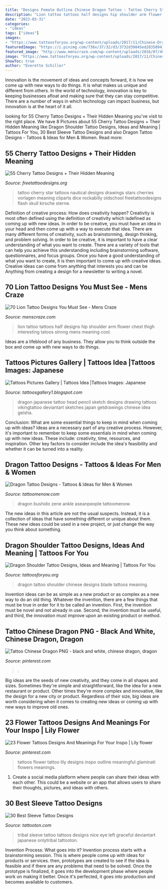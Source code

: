 ```yaml
---
title: "Designs Female Outline Chinese Dragon Tattoo : Tattoo Cherry Star Tattoos Nautical Designs Drawings Stars Cherries Vorlagen Meaning Cliparts Dice Rockabilly Oldschool Freetattoodesigns Flash Skull Kirsche Sterne"
description: "Lion tattoo tattoos half designs hip shoulder arm flower chest thigh interesting tatoos strong mens meaning cool"
date: "2023-03-31"
categories:
- "ideas"
tags: ["ideas"]
images:
- "https://www.tattoosforyou.org/wp-content/uploads/2017/11/Chinese-Dragon-Shoulder-Tattoo.jpg"
featuredImage: "https://i.pinimg.com/736x/37/32/d3/3732d39845ed28358941d724352658fe.jpg"
featured_image: "http://www.menscraze.com/wp-content/uploads/2016/07/49-half-lion-tattoo.jpg"
image: "https://www.tattoosforyou.org/wp-content/uploads/2017/11/Chinese-Dragon-Shoulder-Tattoo.jpg"
ShowToc: true
author: "Everette Schiller"
---
```



Innovation is the movement of ideas and concepts forward, it is how we come up with new ways to do things. It is what makes us unique and different from others. In the world of technology, innovation is key to keeping businesses afloat and making sure that they can stay competitive. There are a number of ways in which technology can impact business, but innovation is at the heart of it all.

	

		
looking for 55 Cherry Tattoo Designs + Their Hidden Meaning you've visit to the right place. We have 8 Pictures about 55 Cherry Tattoo Designs + Their Hidden Meaning like Dragon Shoulder Tattoo Designs, Ideas and Meaning | Tattoos For You, 30 Best Sleeve Tattoo Designs and also Dragon Tattoo Designs - Tattoos &amp; Ideas for Men &amp; Women. Read more:
		
    
## 55 Cherry Tattoo Designs + Their Hidden Meaning

<img loading=lazy src="http://www.freetattoodesigns.org/images/tattoo-gallery/cherry-nautical-star.jpg" onerror="this.onerror=null;this.src='https://tse4.mm.bing.net/th?id=OIP.sX4xOdsWRx7rRv4pGkaiFAAAAA&amp;pid=15.1';" alt="55 Cherry Tattoo Designs + Their Hidden Meaning">

_Source: freetattoodesigns.org_

>tattoo cherry star tattoos nautical designs drawings stars cherries vorlagen meaning cliparts dice rockabilly oldschool freetattoodesigns flash skull kirsche sterne. 

	

Definition of creative process: How does creativity happen?
Creativity is most often defined using the definition of creativity which isdefined as coming up with new ideas. In order to be creative, you must have an idea in your head and then come up with a way to execute that idea. There are many different forms of creativity, such as brainstorming, design thinking, and problem solving.
In order to be creative, it is important to have a clear understanding of what you want to create. There are a variety of tools that can help you achieve this understanding including brainstorming software, questionnaires, and focus groups. Once you have a good understanding of what you want to create, it is then important to come up with creative ideas. Creative ideas can come from anything that interests you and can be Anything from creating a design for a newsletter to writing a novel.

    
## 70 Lion Tattoo Designs You Must See - Mens Craze

<img loading=lazy src="http://www.menscraze.com/wp-content/uploads/2016/07/49-half-lion-tattoo.jpg" onerror="this.onerror=null;this.src='https://tse3.mm.bing.net/th?id=OIP.Q03AUE74rfnbZIgLahHuNgHaKD&amp;pid=15.1';" alt="70 Lion Tattoo Designs You Must See - Mens Craze">

_Source: menscraze.com_

>lion tattoo tattoos half designs hip shoulder arm flower chest thigh interesting tatoos strong mens meaning cool. 

	

Ideas are a lifeblood of any business. They allow you to think outside the box and come up with new ways to do things.

    
## Tattoos Pictures Gallery | Tattoos Idea |Tattoos Images: Japanese

<img loading=lazy src="http://4.bp.blogspot.com/_0sjVwwlHhqc/S6x7mhUDOkI/AAAAAAAAOiE/ySNEVZyTO28/s1600/Head+Japanese+Dragon+Tattoo+Designs+7_m.jpg" onerror="this.onerror=null;this.src='https://tse1.mm.bing.net/th?id=OIP.OkMA7855_JNKeDNIekWrRgAAAA&amp;pid=15.1';" alt="Tattoos Pictures Gallery | Tattoos Idea |Tattoos Images: Japanese">

_Source: tattoosgallery1.blogspot.com_

>dragon japanese tattoo head pencil sketch designs drawing tattoos vikingtattoo deviantart sketches japan getdrawings chinese idea geisha. 

	

Conclusion: What are some essential things to keep in mind when coming up with ideas?
Ideas are a necessary part of any creative process. However, it's important to remember to keep some essentials in mind when coming up with new ideas. These include: creativity, time, resources, and inspiration. Other key factors to consider include the idea's feasibility and whether it can be turned into a reality.

    
## Dragon Tattoo Designs - Tattoos &amp; Ideas For Men &amp; Women

<img loading=lazy src="https://www.tattoomenow.com/tattoo-designs/wp-content/uploads/2012/09/dragontattoo.jpg" onerror="this.onerror=null;this.src='https://tse2.mm.bing.net/th?id=OIP.vW3rDcT1aYjM8Q5v53WMBQHaJ6&amp;pid=15.1';" alt="Dragon Tattoo Designs - Tattoos &amp; Ideas for Men &amp; Women">

_Source: tattoomenow.com_

>dragon bushido zene ankle aseanpeople tattoomenow. 

	

The new ideas in this article are not the usual suspects. Instead, it is a collection of ideas that have something different or unique about them. These new ideas could be used in a new project, or just change the way you think about something.

    
## Dragon Shoulder Tattoo Designs, Ideas And Meaning | Tattoos For You

<img loading=lazy src="https://www.tattoosforyou.org/wp-content/uploads/2017/11/Chinese-Dragon-Shoulder-Tattoo.jpg" onerror="this.onerror=null;this.src='https://tse2.mm.bing.net/th?id=OIP.0LzG5PbCgj6yBVw2pKK2rwHaHa&amp;pid=15.1';" alt="Dragon Shoulder Tattoo Designs, Ideas and Meaning | Tattoos For You">

_Source: tattoosforyou.org_

>dragon tattoo shoulder chinese designs blade tattoos meaning. 

	

Invention ideas can be as simple as a new product or as complex as a new way to do an old thing. Whatever the invention, there are a few things that must be true in order for it to be called an invention. First, the invention must be novel and not already in use. Second, the invention must be useful, and third, the innovation must improve upon an existing product or method.

    
## Tattoo Chinese Dragon PNG - Black And White, Chinese Dragon, Dragon

<img loading=lazy src="https://i.pinimg.com/736x/37/32/d3/3732d39845ed28358941d724352658fe.jpg" onerror="this.onerror=null;this.src='https://tse2.mm.bing.net/th?id=OIP.RUfEujOstEW8Os_pBNH-uQHaHX&amp;pid=15.1';" alt="Tattoo Chinese Dragon PNG - black and white, chinese dragon, dragon">

_Source: pinterest.com_

>. 

	

Big ideas are the seeds of new creativity, and they come in all shapes and sizes. Sometimes they're simple and straightforward, like the idea for a new restaurant or product. Other times they're more complex and innovative, like the design for a new city or product. Regardless of their size, big ideas are worth considering when it comes to creating new ideas or coming up with new ways to improve old ones.

    
## 23 Flower Tattoos Designs And Meanings For Your Inspo | Lily Flower

<img loading=lazy src="https://i.pinimg.com/originals/39/51/a5/3951a5b34361f4fcc5444b0a5c35aa37.jpg" onerror="this.onerror=null;this.src='https://tse2.mm.bing.net/th?id=OIP.oe-cFXS1AORONQ7YCHs8FAHaLG&amp;pid=15.1';" alt="23 Flower Tattoos Designs And Meanings For Your Inspo | Lily flower">

_Source: pinterest.com_

>tattoos flower tattoo lily designs inspo outline meaningful glaminati flowers meanings. 

	

1. Create a social media platform where people can share their ideas with each other. This could be a website or an app that allows users to share their thoughts, pictures, and ideas with others. 

    
## 30 Best Sleeve Tattoo Designs

<img loading=lazy src="https://tattooton.com/wp-content/uploads/2014/03/Tribal-Sleeve-Tattoo-Design.jpg" onerror="this.onerror=null;this.src='https://tse1.mm.bing.net/th?id=OIP.PKgroeC3LM_zjBdhLMfyvwHaJ4&amp;pid=15.1';" alt="30 Best Sleeve Tattoo Designs">

_Source: tattooton.com_

>tribal sleeve tattoo tattoos designs nice eye left graceful deviantart japanese onlytribal tattooton. 

	

Invention Process: What goes into it?
Invention process starts with a brainstorming session. This is where people come up with ideas for products or services. then, prototypes are created to see if the idea is feasible and if there are any problems that need to be solved. Once the prototype is finalized, it goes into the development phase where people work on making it better. Once it's perfected, it goes into production and becomes available to customers.

